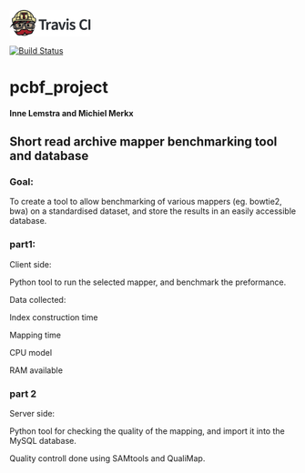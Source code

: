 
![Travis-CI](TravisCI.png)


[![Build Status](https://travis-ci.org/MWJMerkx/pcfb_project.svg?branch=master)](https://travis-ci.org/MWJMerkx/pcfb_project)


# pcbf_project

#### Inne Lemstra and Michiel Merkx



## Short read archive mapper benchmarking tool and database

### Goal:

To create a tool to allow benchmarking of various mappers (eg. bowtie2, bwa) on a standardised dataset,
and store the results in an easily accessible database.

### part1:

Client side:

Python tool to run the selected mapper, and benchmark the preformance.

Data collected:

Index construction time

Mapping time

CPU model

RAM available

### part 2

Server side:

Python tool for checking the quality of the mapping, and import it into the MySQL database.

Quality controll done using SAMtools and QualiMap.

